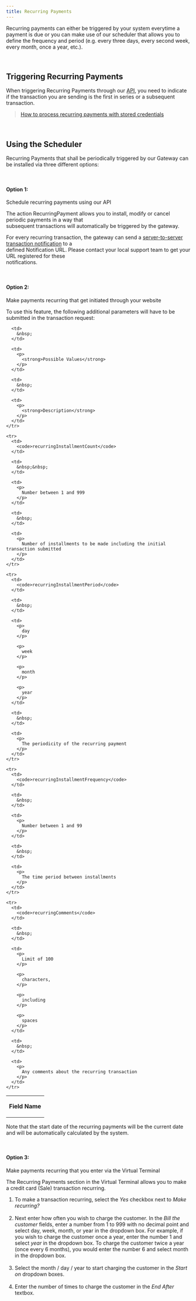 ```yaml
---
title: Recurring Payments
---
```


  
Recurring payments can either be triggered by your system everytime a payment is due or you can make use of our scheduler that allows you to define the frequency and period (e.g. every three days, every second week, every month, once a year, etc.).

&nbsp;

## Triggering Recurring Payments

When triggering Recurring Payments through our [API][1], you need to indicate if the transaction you are sending is the first in series or a subsequent transaction.

> [How to process&nbsp;recurring payments with stored credentials][2]

&nbsp;

## Using the Scheduler

Recurring Payments that shall be periodically triggered by our Gateway can be installed via three different options:

&nbsp;

#### Option 1:  
Schedule recurring payments using our API

The action RecurringPayment allows you to install, modify or cancel periodic payments in a way that  
subsequent transactions will automatically be triggered by the gateway.

For every recurring transaction, the gateway can send a [server-to-server transaction notification][3] to a  
defined Notification URL. Please contact your local support team to get your URL registered for these  
notifications.

&nbsp;

#### Option 2:  
Make payments recurring that get initiated through your website

To use this feature, the following additional parameters will have to be submitted in the transaction request:

<table>
  <tbody>
    <tr>
      <td>
        <p>
          <strong>Field Name</strong>
        </p>
      </td>
      
      <td>
        &nbsp;
      </td>
      
      <td>
        <p>
          <strong>Possible Values</strong>
        </p>
      </td>
      
      <td>
        &nbsp;
      </td>
      
      <td>
        <p>
          <strong>Description</strong>
        </p>
      </td>
    </tr>
    
    <tr>
      <td>
        <code>recurringInstallmentCount</code>
      </td>
      
      <td>
        &nbsp;&nbsp;
      </td>
      
      <td>
        <p>
          Number between 1 and 999
        </p>
      </td>
      
      <td>
        &nbsp;
      </td>
      
      <td>
        <p>
          Number of installments to be made including the initial transaction submitted
        </p>
      </td>
    </tr>
    
    <tr>
      <td>
        <code>recurringInstallmentPeriod</code>
      </td>
      
      <td>
        &nbsp;
      </td>
      
      <td>
        <p>
          day
        </p>
        
        <p>
          week
        </p>
        
        <p>
          month
        </p>
        
        <p>
          year
        </p>
      </td>
      
      <td>
        &nbsp;
      </td>
      
      <td>
        <p>
          The periodicity of the recurring payment
        </p>
      </td>
    </tr>
    
    <tr>
      <td>
        <code>recurringInstallmentFrequency</code>
      </td>
      
      <td>
        &nbsp;
      </td>
      
      <td>
        <p>
          Number between 1 and 99
        </p>
      </td>
      
      <td>
        &nbsp;
      </td>
      
      <td>
        <p>
          The time period between installments
        </p>
      </td>
    </tr>
    
    <tr>
      <td>
        <code>recurringComments</code>
      </td>
      
      <td>
        &nbsp;
      </td>
      
      <td>
        <p>
          Limit of 100
        </p>
        
        <p>
          characters,
        </p>
        
        <p>
          including
        </p>
        
        <p>
          spaces
        </p>
      </td>
      
      <td>
        &nbsp;
      </td>
      
      <td>
        <p>
          Any comments about the recurring transaction
        </p>
      </td>
    </tr>
  </tbody>
</table>

Note that the start date of the recurring payments will be the current date and will be automatically calculated by the system.

&nbsp;

#### Option 3:  
Make payments recurring that you enter via the Virtual Terminal

The Recurring Payments section in the Virtual Terminal allows you to make a credit card (Sale) transaction recurring.

  1. To make a transaction recurring, select the _Yes_ checkbox next to _Make recurring?_  
    &nbsp;
  2. Next enter how often you wish to charge the customer. In the _Bill the customer_ fields, enter a number from 1 to 999 with no decimal point and select day, week, month, or year in the dropdown box. For example, if you wish to charge the customer once a year, enter the number 1 and select _year_ in the dropdown box. To charge the customer twice a year (once every 6 months), you would enter the number 6 and select month in the dropdown box.  
    &nbsp;
  3. Select the month / day / year to start charging the customer in the _Start on_ dropdown boxes.  
    &nbsp;
  4. Enter the number of times to charge the customer in the _End After_ textbox.

&nbsp;

 [1]: http://docs.firstdata.com/org/gateway/docs/api
 [2]: https://docs.firstdata.com/org/gateway/node/1514
 [3]: http://docs.firstdata.com/org/gateway/node/315
